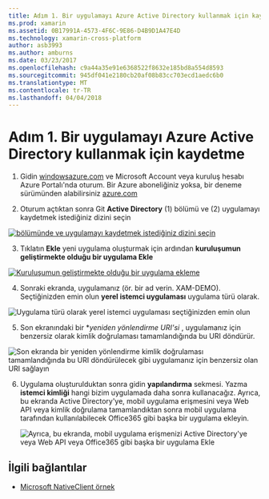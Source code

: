```yaml
---
title: Adım 1. Bir uygulamayı Azure Active Directory kullanmak için kaydetme
ms.prod: xamarin
ms.assetid: 0B17991A-4573-4F6C-9E86-D4B9D1A47E4D
ms.technology: xamarin-cross-platform
author: asb3993
ms.author: amburns
ms.date: 03/23/2017
ms.openlocfilehash: c9a44a35e91e6368522f8632e185bd8a554d8593
ms.sourcegitcommit: 945df041e2180cb20af08b83cc703ecd1aedc6b0
ms.translationtype: MT
ms.contentlocale: tr-TR
ms.lasthandoff: 04/04/2018
---
```

# <a name="step-1-register-an-app-to-use-azure-active-directory"></a>Adım 1. Bir uygulamayı Azure Active Directory kullanmak için kaydetme

1. Gidin [windowsazure.com](https://manage.windowsazure.com) ve Microsoft Account veya kuruluş hesabı Azure Portalı'nda oturum. Bir Azure aboneliğiniz yoksa, bir deneme sürümünden alabilirsiniz [azure.com](http://www.azure.com)

2. Oturum açtıktan sonra Git **Active Directory** (1) bölümü ve (2) uygulamayı kaydetmek istediğiniz dizini seçin

  [ ![](register-images/01.-active-directory-in-azure-portal-sml.jpg "bölümünde ve uygulamayı kaydetmek istediğiniz dizini seçin")](register-images/01.-active-directory-in-azure-portal.jpg#lightbox)

3. Tıklatın **Ekle** yeni uygulama oluşturmak için ardından **kuruluşumun geliştirmekte olduğu bir uygulama Ekle**

  [ ![](register-images/02.-add-new-application-sml.jpg "Kuruluşumun geliştirmekte olduğu bir uygulama ekleme")](register-images/02.-add-new-application.jpg#lightbox)

4. Sonraki ekranda, uygulamanız (ör. bir ad verin. XAM-DEMO).
  Seçtiğinizden emin olun **yerel istemci uygulaması** uygulama türü olarak.

  ![](register-images/03.-app-name.jpg "Uygulama türü olarak yerel istemci uygulaması seçtiğinizden emin olun")

5. Son ekranındaki bir **yeniden yönlendirme URI'si* , uygulamanız için benzersiz olarak kimlik doğrulaması tamamlandığında bu URI döndürür.

  ![](register-images/04.-app-redirect.jpg "Son ekranda bir yeniden yönlendirme kimlik doğrulaması tamamlandığında bu URI döndürülecek gibi uygulamanız için benzersiz olan URI sağlayın")

6. Uygulama oluşturulduktan sonra gidin **yapılandırma** sekmesi. Yazma **istemci kimliği** hangi bizim uygulamada daha sonra kullanacağız. Ayrıca, bu ekranda Active Directory'ye, mobil uygulama erişmesini veya Web API veya kimlik doğrulama tamamlandıktan sonra mobil uygulama tarafından kullanılabilecek Office365 gibi başka bir uygulama ekleyin.

    ![](register-images/05.-configure.jpg "Ayrıca, bu ekranda, mobil uygulama erişmenizi Active Directory'ye veya Web API veya Office365 gibi başka bir uygulama Ekle")



## <a name="related-links"></a>İlgili bağlantılar

- [Microsoft NativeClient örnek](https://github.com/AzureADSamples/NativeClient-MultiTarget-DotNet)
